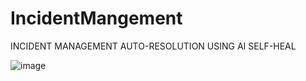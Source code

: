 # IncidentMangement
INCIDENT MANAGEMENT AUTO-RESOLUTION USING AI SELF-HEAL

![image](https://github.com/danieldavidraj/IncidentManagement/assets/55394089/3211db4e-7887-40c0-8526-7cc689f529dd)
